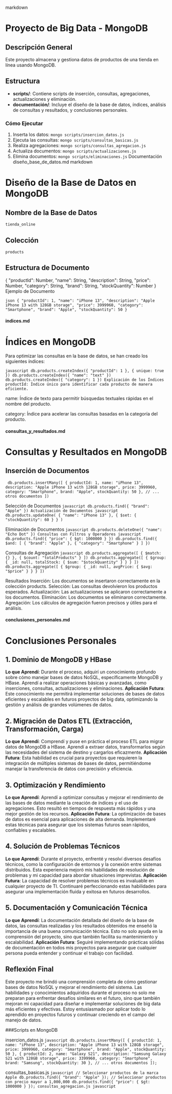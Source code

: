 markdown
# Proyecto de Big Data - MongoDB

## Descripción General
Este proyecto almacena y gestiona datos de productos de una tienda en línea usando MongoDB.

## Estructura
- **scripts/**: Contiene scripts de inserción, consultas, agregaciones, actualizaciones y eliminación.
- **documentación/**: Incluye el diseño de la base de datos, índices, análisis de consultas y resultados, y conclusiones personales.

### Cómo Ejecutar
1. Inserta los datos: `mongo scripts/insercion_datos.js`
2. Ejecuta las consultas: `mongo scripts/consultas_basicas.js`
3. Realiza agregaciones: `mongo scripts/consultas_agregacion.js`
4. Actualiza documentos: `mongo scripts/actualizaciones.js`
5. Elimina documentos: `mongo scripts/eliminaciones.js`
Documentación
diseño_base_de_datos.md
markdown
# Diseño de la Base de Datos en MongoDB

## Nombre de la Base de Datos
`tienda_online`

## Colección
`products`

## Estructura de Documento

{
    "productId": Number,
    "name": String,
    "description": String,
    "price": Number,
    "category": String,
    "brand": String,
    "stockQuantity": Number
}
Ejemplo de Documento

`json
{
    "productId": 1,
    "name": "iPhone 13",
    "description": "Apple iPhone 13 with 128GB storage",
    "price": 3999960,
    "category": "Smartphone",
    "brand": "Apple",
    "stockQuantity": 50
}`

#### indices.md

# Índices en MongoDB

Para optimizar las consultas en la base de datos, se han creado los siguientes índices:

`javascript
db.products.createIndex({ "productId": 1 }, { unique: true })
db.products.createIndex({ "name": "text" })
db.products.createIndex({ "category": 1 })
Explicación de los Índices
productId: Índice único para identificar cada producto de manera eficiente.`

name: Índice de texto para permitir búsquedas textuales rápidas en el nombre del producto.

category: Índice para acelerar las consultas basadas en la categoría del producto.


#### consultas_y_resultados.md

# Consultas y Resultados en MongoDB

## Inserción de Documentos
`
db.products.insertMany([
  { productId: 1, name: "iPhone 13", description: "Apple iPhone 13 with 128GB storage", price: 3999960, category: "Smartphone", brand: "Apple", stockQuantity: 50 },
  // ... otros documentos
])`


Selección de Documentos
`javascript
db.products.find({ "brand": "Apple" })
Actualización de Documentos
javascript
db.products.updateOne(
    { "name": "iPhone 13" },
    { $set: { "stockQuantity": 60 } }
)`

Eliminación de Documentos
`javascript
db.products.deleteOne({ "name": "Echo Dot" })
Consultas con Filtros y Operadores
javascript
db.products.find({ "price": { $gt: 1000000 } })
db.products.find({ $and: [ { "brand": "Apple" }, { "category": "Smartphone" } ] })`

Consultas de Agregación
`javascript
db.products.aggregate([
    { $match: {} },
    { $count: "totalProducts" }
])
db.products.aggregate([
    { $group: { _id: null, totalStock: { $sum: "$stockQuantity" } } }
])
db.products.aggregate([
    { $group: { _id: null, avgPrice: { $avg: "$price" } } }
])`

Resultados
Inserción: Los documentos se insertaron correctamente en la colección products.
Selección: Las consultas devolvieron los productos esperados.
Actualización: Las actualizaciones se aplicaron correctamente a los documentos.
Eliminación: Los documentos se eliminaron correctamente.
Agregación: Los cálculos de agregación fueron precisos y útiles para el análisis.


#### conclusiones_personales.md

# Conclusiones Personales

## 1. Dominio de MongoDB y HBase
**Lo que Aprendí**: Durante el proceso, adquirí un conocimiento profundo sobre cómo manejar bases de datos NoSQL, específicamente MongoDB y HBase. Aprendí a realizar operaciones básicas y avanzadas, como inserciones, consultas, actualizaciones y eliminaciones.
**Aplicación Futura**: Este conocimiento me permitirá implementar soluciones de bases de datos eficientes y escalables en futuros proyectos de big data, optimizando la gestión y análisis de grandes volúmenes de datos.

## 2. Migración de Datos ETL (Extracción, Transformación, Carga)
**Lo que Aprendí**: Comprendí y puse en práctica el proceso ETL para migrar datos de MongoDB a HBase. Aprendí a extraer datos, transformarlos según las necesidades del sistema de destino y cargarlos eficazmente.
**Aplicación Futura**: Esta habilidad es crucial para proyectos que requieren la integración de múltiples sistemas de bases de datos, permitiéndome manejar la transferencia de datos con precisión y eficiencia.

## 3. Optimización y Rendimiento
**Lo que Aprendí**: Aprendí a optimizar consultas y mejorar el rendimiento de las bases de datos mediante la creación de índices y el uso de agregaciones. Esto resultó en tiempos de respuesta más rápidos y una mejor gestión de los recursos.
**Aplicación Futura**: La optimización de bases de datos es esencial para aplicaciones de alta demanda. Implementaré estas técnicas para asegurar que los sistemas futuros sean rápidos, confiables y escalables.

## 4. Solución de Problemas Técnicos
**Lo que Aprendí**: Durante el proyecto, enfrenté y resolví diversos desafíos técnicos, como la configuración de entornos y la conexión entre sistemas distribuidos. Esta experiencia mejoró mis habilidades de resolución de problemas y mi capacidad para abordar situaciones imprevistas.
**Aplicación Futura**: La capacidad de resolver problemas técnicos es invaluable en cualquier proyecto de TI. Continuaré perfeccionando estas habilidades para asegurar una implementación fluida y exitosa en futuros desarrollos.

## 5. Documentación y Comunicación Técnica
**Lo que Aprendí**: La documentación detallada del diseño de la base de datos, las consultas realizadas y los resultados obtenidos me enseñó la importancia de una buena comunicación técnica. Esto no solo ayuda en la comprensión del proyecto, sino que también facilita su mantenimiento y escalabilidad.
**Aplicación Futura**: Seguiré implementando prácticas sólidas de documentación en todos mis proyectos para asegurar que cualquier persona pueda entender y continuar el trabajo con facilidad.

## Reflexión Final
Este proyecto me brindó una comprensión completa de cómo gestionar bases de datos NoSQL y mejorar el rendimiento del sistema. Las habilidades y conocimientos adquiridos durante el proceso no solo me preparan para enfrentar desafíos similares en el futuro, sino que también mejoran mi capacidad para diseñar e implementar soluciones de big data más eficientes y efectivas. Estoy entusiasmado por aplicar todo lo aprendido en proyectos futuros y continuar creciendo en el campo del manejo de datos.


###Scripts en MongoDB

insercion_datos.js
`javascript
db.products.insertMany([
  { productId: 1, name: "iPhone 13", description: "Apple iPhone 13 with 128GB storage", price: 3999960, category: "Smartphone", brand: "Apple", stockQuantity: 50 },
  { productId: 2, name: "Galaxy S21", description: "Samsung Galaxy S21 with 128GB storage", price: 3399960, category: "Smartphone", brand: "Samsung", stockQuantity: 30 },
  // ... otros documentos
]);`

consultas_basicas.js
`javascript
// Seleccionar productos de la marca Apple
db.products.find({ "brand": "Apple" });
// Seleccionar productos con precio mayor a 1,000,000
db.products.find({ "price": { $gt: 1000000 } });
consultas_agregacion.js
javascript`
